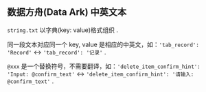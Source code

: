 ## 数据方舟(Data Ark) 中英文本

`string.txt` 以字典(key: value)格式组织 .  
  
同一段文本对应同一个 key, value 是相应的中英文，如：`'tab_record': 'Record'` <-> `'tab_record': '记录'` . 
  
`@xxx` 是一个替换符号，不需要翻译，如：`'delete_item_confirm_hint': 'Input: @confirm_text'` <-> `'delete_item_confirm_hint': '请输入: @confirm_text'` .  


